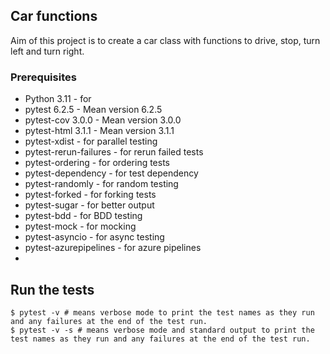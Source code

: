 ## Car functions

Aim of this project is to create a car class with functions to drive, stop, turn left and turn right.

### Prerequisites
- Python 3.11 - for 
- pytest 6.2.5 - Mean version 6.2.5
- pytest-cov 3.0.0 - Mean version 3.0.0
- pytest-html 3.1.1 - Mean version 3.1.1
- pytest-xdist - for parallel testing
- pytest-rerun-failures - for rerun failed tests
- pytest-ordering - for ordering tests
- pytest-dependency - for test dependency
- pytest-randomly - for random testing
- pytest-forked - for forking tests
- pytest-sugar - for better output
- pytest-bdd - for BDD testing
- pytest-mock - for mocking
- pytest-asyncio - for async testing
- pytest-azurepipelines - for azure pipelines
- 
## Run the tests
```command'
$ pytest -v # means verbose mode to print the test names as they run and any failures at the end of the test run.
$ pytest -v -s # means verbose mode and standard output to print the test names as they run and any failures at the end of the test run.

